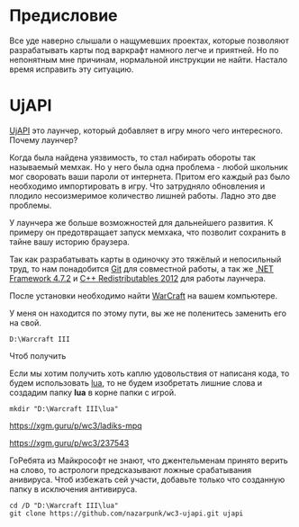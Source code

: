 Предисловие
=
Все уде наверно слышали о нащумевших проектах, которые позволяют разрабатывать карты под варкрафт намного легче и приятней. Но по непонятным мне причинам, нормальной инструкции не найти. Настало время исправить эту ситуацию.

UjAPI
=
[UjAPI](https://xgm.guru/p/ujapi/UjAPI-Resource) это лаунчер, который добавляет в игру много чего интересного. Почему лаунчер?

Когда была найдена уязвимость, то стал набирать обороты так называемый мемхак. Но у него была одна проблема - любой школьник мог своровать ваши пароли от интернета. Притом его каждый раз было необходимо импортировать в игру. Что затрудняло обновления и плодило несоизмеримое количество лишней работы. Ладно это две проблемы.

У лаунчера же больше возможностей для дальнейшего развития. К примеру он предотвращает запуск мемхака, что позволит сохранить в тайне вашу историю браузера.

Так как разрабатывать карты в одиночку это тяжёлый и непосильный труд, то нам понадобится [Git](https://gitforwindows.org) для совместной работы, а так же [.NET Framework 4.7.2](http://go.microsoft.com/fwlink/?linkid=863265) и [C++ Redistributables 2012](https://support.microsoft.com/en-us/topic/the-latest-supported-visual-c-downloads-2647da03-1eea-4433-9aff-95f26a218cc0) для работы лаунчера.

После установки необходимо найти [WarCraft](https://www.google.com/search?q=warcraft+3+1.26+%D1%81%D0%BA%D0%B0%D1%87%D0%B0%D1%82%D1%8C+%D0%B1%D0%B5%D0%B7+%D1%81%D0%BC%D1%81+%D0%B8+%D1%80%D0%B5%D0%B3%D0%B8%D1%81%D1%82%D1%80%D0%B0%D1%86%D0%B8%D0%B8) на вашем компьютере.

У меня он находится по этому пути, вы же не поленитесь заменить его на свой.

```
D:\Warcraft III
```

Чтоб получить 

Если мы хотим получить хоть каплю удовольствия от написаня кода, то будем использовать [lua](https://www.lua.org/), то не будем изобретать лишние слова и создадим папку **lua** в корне папки с игрой.

```
mkdir "D:\Warcraft III\lua"
```

https://xgm.guru/p/wc3/ladiks-mpq

https://xgm.guru/p/wc3/237543



ГоРебята из Майкрософт не знают, что джентельменам принято верить на слово, то астрологи предсказывают ложные срабатывания анивируса. Чтоб избежать сей участи, добавьте только что созданную папку в исключения антивируса.

```
cd /D "D:\Warcraft III\lua"
git clone https://github.com/nazarpunk/wc3-ujapi.git ujapi
```

